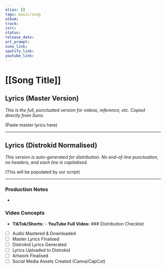 ```yaml
---
alias: []
tags: music/song
album: 
track: 
isrc: 
status: 
release_date: 
art_prompt: 
suno_link: 
spotify_link: 
youtube_link: 
---
```


# [[Song Title]]

## Lyrics (Master Version)
*This is the full, punctuated version for videos, reference, etc. Copied directly from Suno.*

(Paste master lyrics here)

---

## Lyrics (Distrokid Normalised)
*This version is auto-generated for distribution. No end-of-line punctuation, no headers, and each line is capitalised.*

(This will be populated by our script)

---

### Production Notes
- 

### Video Concepts
- **TikTok/Shorts:** - **YouTube Full Video:** ### Distribution Checklist
- [ ] Audio Mastered & Downloaded
- [ ] Master Lyrics Finalised
- [ ] Distrokid Lyrics Generated
- [ ] Lyrics Uploaded to Distrokid
- [ ] Artwork Finalised
- [ ] Social Media Assets Created (Canva/CapCut)
